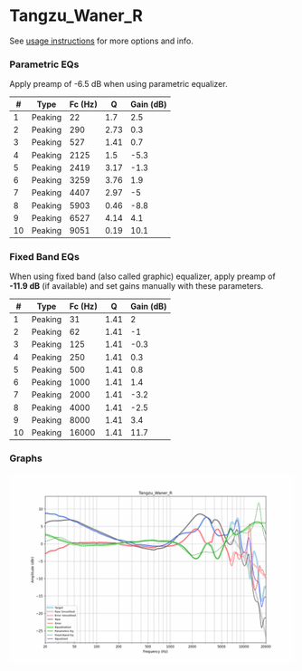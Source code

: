 # Tangzu_Waner_R
See [usage instructions](https://github.com/jaakkopasanen/AutoEq#usage) for more options and info.

### Parametric EQs
Apply preamp of -6.5 dB when using parametric equalizer.

|   # | Type    |   Fc (Hz) |    Q |   Gain (dB) |
|-----|---------|-----------|------|-------------|
|   1 | Peaking |        22 | 1.7  |         2.5 |
|   2 | Peaking |       290 | 2.73 |         0.3 |
|   3 | Peaking |       527 | 1.41 |         0.7 |
|   4 | Peaking |      2125 | 1.5  |        -5.3 |
|   5 | Peaking |      2419 | 3.17 |        -1.3 |
|   6 | Peaking |      3259 | 3.76 |         1.9 |
|   7 | Peaking |      4407 | 2.97 |        -5   |
|   8 | Peaking |      5903 | 0.46 |        -8.8 |
|   9 | Peaking |      6527 | 4.14 |         4.1 |
|  10 | Peaking |      9051 | 0.19 |        10.1 |

### Fixed Band EQs
When using fixed band (also called graphic) equalizer, apply preamp of **-11.9 dB** (if available) and set gains manually with these parameters.

|   # | Type    |   Fc (Hz) |    Q |   Gain (dB) |
|-----|---------|-----------|------|-------------|
|   1 | Peaking |        31 | 1.41 |         2   |
|   2 | Peaking |        62 | 1.41 |        -1   |
|   3 | Peaking |       125 | 1.41 |        -0.3 |
|   4 | Peaking |       250 | 1.41 |         0.3 |
|   5 | Peaking |       500 | 1.41 |         0.8 |
|   6 | Peaking |      1000 | 1.41 |         1.4 |
|   7 | Peaking |      2000 | 1.41 |        -3.2 |
|   8 | Peaking |      4000 | 1.41 |        -2.5 |
|   9 | Peaking |      8000 | 1.41 |         3.4 |
|  10 | Peaking |     16000 | 1.41 |        11.7 |

### Graphs
![](./Tangzu_Waner_R.png)

